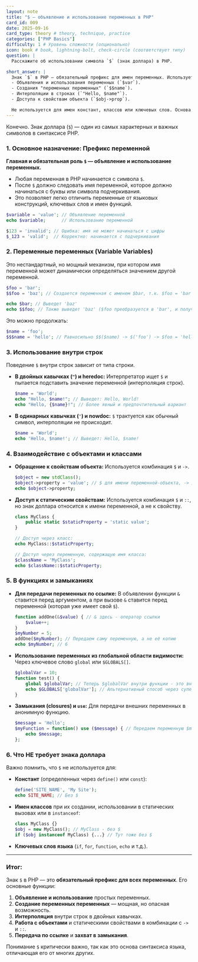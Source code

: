 ```yaml
---
layout: note
title: "$ — объявление и использование переменных в PHP"
card_id: 009
date: 2025-09-16
card_type: theory # theory, technique, practice
categories: ["PHP Basics"]
difficulty: 1 # Уровень сложности (опционально)
icon: book # book, lightning-bolt, check-circle (соответствует типу)
question: |
  Расскажите об использовании символа `$` (знак доллара) в PHP.

short_answer: |
  Знак `$` в PHP — обязательный префикс для имен переменных. Используется для:
  - Объявления и использования переменных (`$var`).
  - Создания "переменных переменных" (`$$name`).
  - Интерполяции в строках (`"Hello, $name"`).
  - Доступа к свойствам объекта (`$obj->prop`).

  Не используется для имен констант, классов или ключевых слов. Основа синтаксиса PHP.
---
```


Конечно. Знак доллара (`$`) — один из самых характерных и важных символов в синтаксисе PHP.

### 1. Основное назначение: Префикс переменной

**Главная и обязательная роль `$` — объявление и использование переменных.**

*   Любая переменная в PHP начинается с символа `$`.
*   После `$` должно следовать имя переменной, которое должно начинаться с буквы или символа подчеркивания.
*   Это позволяет легко отличить переменные от языковых конструкций, ключевых слов и имен функций.

```php
$variable = 'value'; // Объявление переменной
echo $variable;      // Использование переменной

$123 = 'invalid'; // Ошибка: имя не может начинаться с цифры
$_123 = 'valid';  // Корректно: начинается с подчеркивания
```

### 2. Переменные переменных (Variable Variables)

Это нестандартный, но мощный механизм, при котором имя переменной может динамически определяться значением другой переменной.

```php
$foo = 'bar';
$$foo = 'baz'; // Создается переменная с именем $bar, т.к. $foo = 'bar'

echo $bar; // Выведет 'baz'
echo $$foo; // Также выведет 'baz' ($foo преобразуется в 'bar', и получается $bar)
```

Это можно продолжать:
```php
$name = 'foo';
$$$name = 'hello'; // Равносильно $$($name) -> $('foo') -> $foo = 'hello'
```

### 3. Использование внутри строк

Поведение `$` внутри строк зависит от типа строки.

*   **В двойных кавычках (`"`) и heredoc:** Интерпретатор ищет `$` и пытается подставить значение переменной (интерполяция строк).
    ```php
    $name = 'World';
    echo "Hello, $name!"; // Выведет: Hello, World!
    echo "Hello, {$name}!"; // Более явный и предпочтительный вариант
    ```

*   **В одинарных кавычках (`'`) и nowdoc:** `$` трактуется как обычный символ, интерполяции не происходит.
    ```php
    $name = 'World';
    echo 'Hello, $name!'; // Выведет: Hello, $name!
    ```

### 4. Взаимодействие с объектами и классами

*   **Обращение к свойствам объекта:** Используется комбинация `$` и `->`.
    ```php
    $object = new stdClass();
    $object->property = 'value'; // $ для имени переменной-объекта, -> для доступа к свойству
    echo $object->property;
    ```

*   **Доступ к статическим свойствам:** Используется комбинация `$` и `::`, но знак доллара относится к имени переменной, а не к свойству.
    ```php
    class MyClass {
        public static $staticProperty = 'static value';
    }

    // Доступ через класс:
    echo MyClass::$staticProperty;

    // Доступ через переменную, содержащую имя класса:
    $className = 'MyClass';
    echo $className::$staticProperty;
    ```

### 5. В функциях и замыканиях

*   **Для передачи переменных по ссылке:** В объявлении функции `&` ставится перед аргументом, а при вызове `&` ставится перед переменной (которая уже имеет свой `$`).
    ```php
    function addOne(&$value) { // & здесь - оператор ссылки
        $value++;
    }
    $myNumber = 5;
    addOne($myNumber); // Передаем саму переменную, а не её копию
    echo $myNumber; // 6
    ```

*   **Использование переменных из глобальной области видимости:** Через ключевое слово `global` или `$GLOBALS[]`.
    ```php
    $globalVar = 10;
    function test() {
        global $globalVar; // Теперь $globalVar внутри функции - это внешняя переменная
        echo $GLOBALS['globalVar']; // Альтернативный способ через суперглобальный массив
    }
    ```

*   **Замыкания (closures) и `use`:** Для передачи внешних переменных в анонимную функцию.
    ```php
    $message = 'Hello';
    $myFunction = function() use ($message) { // Передаем переменную $message в замыкание
        echo $message;
    };
    ```

### 6. Что НЕ требует знака доллара

Важно помнить, что `$` не используется для:
*   **Констант** (определенных через `define()` или `const`):
    ```php
    define('SITE_NAME', 'My Site');
    echo SITE_NAME; // Без $
    ```
*   **Имен классов** при их создании, использовании в статических вызовах или в `instanceof`:
    ```php
    class MyClass {}
    $obj = new MyClass(); // MyClass - без $
    if ($obj instanceof MyClass) {...} // Тут тоже без $
    ```
*   **Ключевых слов языка** (`if`, `for`, `function`, `echo` и т.д.).

---

### Итог:

Знак `$` в PHP — это **обязательный префикс для всех переменных**. Его основные функции:
1.  **Объявление и использование** простых переменных.
2.  **Создание переменных переменных** — мощная, но опасная возможность.
3.  **Интерполяция** внутри строк в двойных кавычках.
4.  **Работа с объектами** и статическими свойствами в комбинации с `->` и `::`.
5.  **Передача по ссылке** и **захват в замыкания**.

Понимание `$` критически важно, так как это основа синтаксиса языка, отличающая его от многих других.
